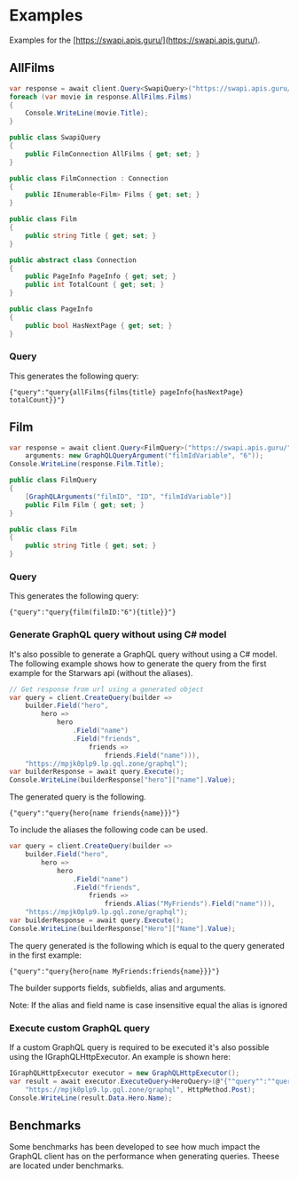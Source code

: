 # Examples
Examples for the [https://swapi.apis.guru/](https://swapi.apis.guru/).

## AllFilms
```csharp
var response = await client.Query<SwapiQuery>("https://swapi.apis.guru/");
foreach (var movie in response.AllFilms.Films)
{
	Console.WriteLine(movie.Title);
}

public class SwapiQuery
{
	public FilmConnection AllFilms { get; set; }
}

public class FilmConnection : Connection
{
	public IEnumerable<Film> Films { get; set; }
}

public class Film
{
	public string Title { get; set; }
}

public abstract class Connection
{
	public PageInfo PageInfo { get; set; }
	public int TotalCount { get; set; }
}

public class PageInfo
{
	public bool HasNextPage { get; set; }
}
```

### Query
This generates the following query:
```
{"query":"query{allFilms{films{title} pageInfo{hasNextPage} totalCount}}"}
```

## Film
```csharp
var response = await client.Query<FilmQuery>("https://swapi.apis.guru/",
	arguments: new GraphQLQueryArgument("filmIdVariable", "6"));
Console.WriteLine(response.Film.Title);

public class FilmQuery
{
	[GraphQLArguments("filmID", "ID", "filmIdVariable")]
	public Film Film { get; set; }
}

public class Film
{
	public string Title { get; set; }
}
```

### Query
This generates the following query:
```
{"query":"query{film(filmID:"6"){title}}"}
```

### Generate GraphQL query without using C# model
It's also possible to generate a GraphQL query without using a C# model. The following example shows how to generate the query from the first example for the Starwars api (without the aliases).

```csharp
// Get response from url using a generated object
var query = client.CreateQuery(builder => 
	builder.Field("hero", 
		hero => 
			hero
				.Field("name")
				.Field("friends", 
					friends => 
						friends.Field("name"))),
	"https://mpjk0plp9.lp.gql.zone/graphql");
var builderResponse = await query.Execute();
Console.WriteLine(builderResponse["hero"]["name"].Value);
```

The generated query is the following.
```
{"query":"query{hero{name friends{name}}}"}
```

To include the aliases the following code can be used.
```csharp
var query = client.CreateQuery(builder => 
	builder.Field("hero", 
		hero => 
			hero
				.Field("name")
				.Field("friends", 
					friends => 
						friends.Alias("MyFriends").Field("name"))),
	"https://mpjk0plp9.lp.gql.zone/graphql");
var builderResponse = await query.Execute();
Console.WriteLine(builderResponse["Hero"]["Name"].Value);
```

The query generated is the following which is equal to the query generated in the first example:
```
{"query":"query{hero{name MyFriends:friends{name}}}"}
```

The builder supports fields, subfields, alias and arguments.

Note: If the alias and field name is case insensitive equal the alias is ignored

### Execute custom GraphQL query
If a custom GraphQL query is required to be executed it's also possible using the IGraphQLHttpExecutor. An example is shown here:

```csharp
IGraphQLHttpExecutor executor = new GraphQLHttpExecutor();
var result = await executor.ExecuteQuery<HeroQuery>(@"{""query"":""query{Hero:hero{Name:name Friends:friends{Name:name}}}""}",
	"https://mpjk0plp9.lp.gql.zone/graphql", HttpMethod.Post);
Console.WriteLine(result.Data.Hero.Name);
```

## Benchmarks
Some benchmarks has been developed to see how much impact the GraphQL client has on the performance when generating queries. Theese are located under benchmarks.
